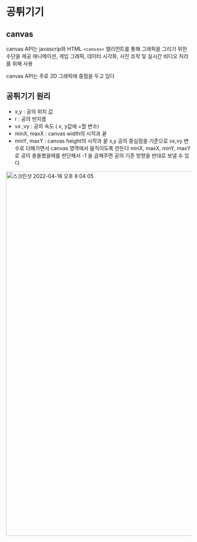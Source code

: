 # 공튀기기

## canvas
canvas API는 javascrip와 HTML `<canvas>` 엘리먼트를 통해 그래픽을 그리기 위한 수단을 제공
애니메이션, 게임 그래픽, 데이터 시각화, 사진 조작 및 실시간 비디오 처리를 위해 사용

canvas API는 주로 2D 그래픽에 중점을 두고 있다

## 공튀기기 원리

- x,y : 공의 위치 값
- r : 공의 반지름
- vx ,vy : 공의 속도 ( x, y값에 +할 변수)
- minX, maxX : canvas width의 시작과 끝
- minY, maxY : canvas height의 시작과 끝
x,y 공의 중심점을 기준으로 vx,vy 변수로 더해가면서 canvas 영역에서 움직이도록 만든다
minX, maxX, minY, maxY로 공이 충돌했을때를 판단해서 -1 을 곱해주면 공의 기존 방향을 반대로 보낼 수 있다

<img width="994" alt="스크린샷 2022-04-18 오후 8 04 05" src="https://user-images.githubusercontent.com/83868259/163799621-ee723069-781f-4ad6-85a7-726d9e7c19f4.png">
